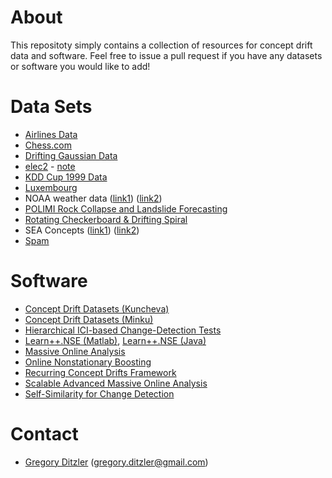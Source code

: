 # About


This repositoty simply contains a collection of resources for concept drift data and software. Feel free to issue a pull request if you have any datasets or software you would like to add!


# Data Sets

* [Airlines Data](http://sourceforge.net/projects/moa-datastream/files/Datasets/Classification/airlines.arff.zip)
* [Chess.com](https://sites.google.com/site/zliobaite/resources-1)
* [Drifting Gaussian Data](http://users.rowan.edu/~polikar/research/NSE/)
* [elec2](http://www.inescporto.pt/~jgama/ales/ales_5.html) - [note](http://arxiv.org/pdf/1301.3524v1.pdf)
* [KDD Cup 1999 Data](http://kdd.ics.uci.edu/databases/kddcup99/kddcup99.html)
* [Luxembourg](https://sites.google.com/site/zliobaite/resources-1)
* NOAA weather data ([link1](http://users.rowan.edu/~polikar/research/NSE/)) ([link2](https://github.com/gditzler/ConceptDriftData))
* [POLIMI Rock Collapse and Landslide Forecasting](http://roveri.faculty.polimi.it/software-and-datasets)
* [Rotating Checkerboard & Drifting Spiral](https://github.com/gditzler/ConceptDriftData)
* SEA Concepts ([link1](http://www.inescporto.pt/~jgama/ales/ales_5.html)) ([link2](http://users.rowan.edu/~polikar/research/NSE/))
* [Spam](http://www.comp.dit.ie/sjdelany/Dataset.htm)
 
# Software 

* [Concept Drift Datasets (Kuncheva)](http://pages.bangor.ac.uk/~mas00a/EPSRC_simulation_framework/changing_environments_stage1a.htm)
* [Concept Drift Datasets (Minku)](http://www.cs.bham.ac.uk/~minkull/opensource.html)
* [Hierarchical ICI-based Change-Detection Tests](http://home.deib.polimi.it/boracchi/Projects/HierarchicalICI-basedCDT.html)
* [Learn++.NSE (Matlab)](https://github.com/gditzler/IncrementalLearning), [Learn++.NSE (Java)](https://sites.google.com/site/moaextensions/)
* [Massive Online Analysis](http://moa.cms.waikato.ac.nz/)
* [Online Nonstationary Boosting](http://www.cs.man.ac.uk/~pococka4/ONSBoost.html)
* [Recurring Concept Drifts Framework](https://sites.google.com/site/moaextensions/)
* [Scalable Advanced Massive Online Analysis](http://samoa.incubator.apache.org/)
* [Self-Similarity for Change Detection](http://home.deib.polimi.it/boracchi/Projects/SelfSimilarityCDT.html)

# Contact

* [Gregory Ditzler](http://gregoryditzler.com) (<gregory.ditzler@gmail.com>)

